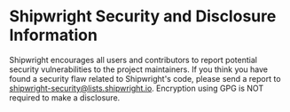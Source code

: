 # Shipwright Security and Disclosure Information

Shipwright encourages all users and contributors to report potential security vulnerabilities to the project maintainers.
If you think you have found a security flaw related to Shipwright's code, please send a report to <shipwright-security@lists.shipwright.io>.
Encryption using GPG is NOT required to make a disclosure.
